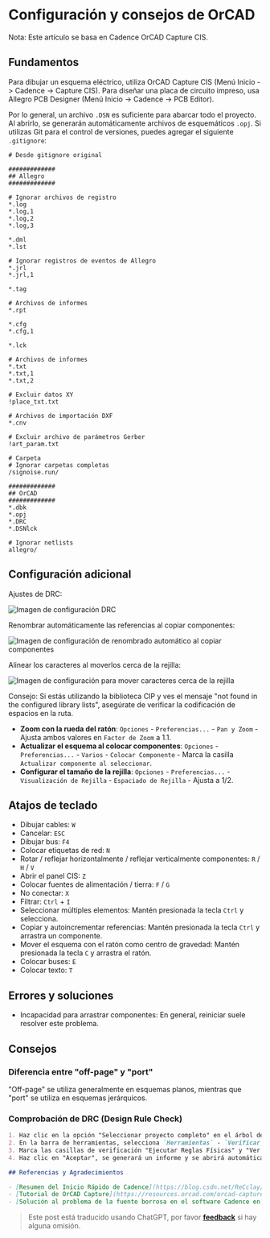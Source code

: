 # Configuración y consejos de OrCAD

Nota: Este artículo se basa en Cadence OrCAD Capture CIS.

## Fundamentos

Para dibujar un esquema eléctrico, utiliza OrCAD Capture CIS (Menú Inicio -> Cadence -> Capture CIS). Para diseñar una placa de circuito impreso, usa Allegro PCB Designer (Menú Inicio -> Cadence -> PCB Editor).

Por lo general, un archivo `.DSN` es suficiente para abarcar todo el proyecto. Al abrirlo, se generarán automáticamente archivos de esquemáticos `.opj`. Si utilizas Git para el control de versiones, puedes agregar el siguiente `.gitignore`:

```gitignore
# Desde gitignore original

#############
## Allegro
#############

# Ignorar archivos de registro
*.log
*.log,1
*.log,2
*.log,3

*.dml
*.lst

# Ignorar registros de eventos de Allegro
*.jrl
*.jrl,1

*.tag

# Archivos de informes
*.rpt

*.cfg
*.cfg,1

*.lck

# Archivos de informes
*.txt
*.txt,1
*.txt,2

# Excluir datos XY
!place_txt.txt

# Archivos de importación DXF
*.cnv

# Excluir archivo de parámetros Gerber
!art_param.txt

# Carpeta
# Ignorar carpetas completas
/signoise.run/

#############
## OrCAD
#############
*.dbk
*.opj
*.DRC
*.DSNlck

# Ignorar netlists
allegro/
```

## Configuración adicional

Ajustes de DRC:

![Imagen de configuración DRC](https://media.wiki-power.com/img/20210810134720.png)

Renombrar automáticamente las referencias al copiar componentes:

![Imagen de configuración de renombrado automático al copiar componentes](https://media.wiki-power.com/img/20210810134747.png)

Alinear los caracteres al moverlos cerca de la rejilla:

![Imagen de configuración para mover caracteres cerca de la rejilla](https://media.wiki-power.com/img/20210810134758.png)

Consejo: Si estás utilizando la biblioteca CIP y ves el mensaje "not found in the configured library lists", asegúrate de verificar la codificación de espacios en la ruta.

- **Zoom con la rueda del ratón**: `Opciones` - `Preferencias...` - `Pan y Zoom` - Ajusta ambos valores en `Factor de Zoom` a 1.1.
- **Actualizar el esquema al colocar componentes**: `Opciones` - `Preferencias...` - `Varios` - `Colocar Componente` - Marca la casilla `Actualizar componente al seleccionar`.
- **Configurar el tamaño de la rejilla**: `Opciones` - `Preferencias...` - `Visualización de Rejilla` - `Espaciado de Rejilla` - Ajusta a 1/2.

## Atajos de teclado

- Dibujar cables: `W`
- Cancelar: `ESC`
- Dibujar bus: `F4`
- Colocar etiquetas de red: `N`
- Rotar / reflejar horizontalmente / reflejar verticalmente componentes: `R` / `H` / `V`
- Abrir el panel CIS: `Z`
- Colocar fuentes de alimentación / tierra: `F` / `G`
- No conectar: `X`
- Filtrar: `Ctrl` + `I`
- Seleccionar múltiples elementos: Mantén presionada la tecla `Ctrl` y selecciona.
- Copiar y autoincrementar referencias: Mantén presionada la tecla `Ctrl` y arrastra un componente.
- Mover el esquema con el ratón como centro de gravedad: Mantén presionada la tecla `C` y arrastra el ratón.
- Colocar buses: `E`
- Colocar texto: `T`

## Errores y soluciones

- Incapacidad para arrastrar componentes: En general, reiniciar suele resolver este problema.

## Consejos

### Diferencia entre "off-page" y "port"

"Off-page" se utiliza generalmente en esquemas planos, mientras que "port" se utiliza en esquemas jerárquicos.

### Comprobación de DRC (Design Rule Check)

```markdown
1. Haz clic en la opción "Seleccionar proyecto completo" en el árbol de archivos.
2. En la barra de herramientas, selecciona `Herramientas` - `Verificar Reglas de Diseño...`
3. Marca las casillas de verificación "Ejecutar Reglas Físicas" y "Ver Resultados".
4. Haz clic en "Aceptar", se generará un informe y se abrirá automáticamente.

## Referencias y Agradecimientos

- [Resumen del Inicio Rápido de Cadence](https://blog.csdn.net/ReCclay/article/details/101225359)
- [Tutorial de OrCAD Capture](https://resources.orcad.com/orcad-capture-tutorials)
- [Solución al problema de la fuente borrosa en el software Cadence en pantallas de alta resolución](https://blog.csdn.net/qq_34338527/article/details/108846792)
```

> Este post está traducido usando ChatGPT, por favor [**feedback**](https://github.com/linyuxuanlin/Wiki_MkDocs/issues/new) si hay alguna omisión.
